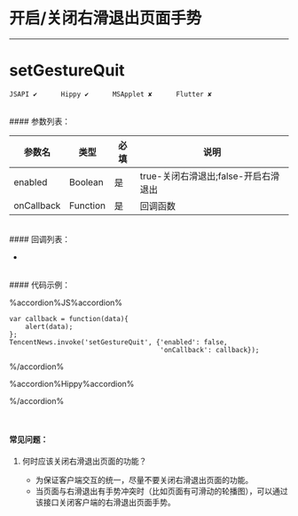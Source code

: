 # 开启/关闭右滑退出页面手势 
---
# setGestureQuit

```
JSAPI ✔      Hippy ✔      MSApplet ✘      Flutter ✘
```
<br>
#### 参数列表：

|参数名|类型|必填|说明|
|-|-|-|-| 
| enabled| Boolean| 是| true-关闭右滑退出;false-开启右滑退出| 
| onCallback | Function |是|回调函数|
<br>
#### 回调列表：

-

<br>
#### 代码示例：


%accordion%JS%accordion%

```
var callback = function(data){
    alert(data);
};
TencentNews.invoke('setGestureQuit', {'enabled': false,
                                      'onCallback': callback});

```

%/accordion%

%accordion%Hippy%accordion%

%/accordion%

<br>

#### 常见问题：

1. 何时应该关闭右滑退出页面的功能？

	- 为保证客户端交互的统一，尽量不要关闭右滑退出页面的功能。
	- 当页面与右滑退出有手势冲突时（比如页面有可滑动的轮播图），可以通过该接口关闭客户端的右滑退出页面手势。

